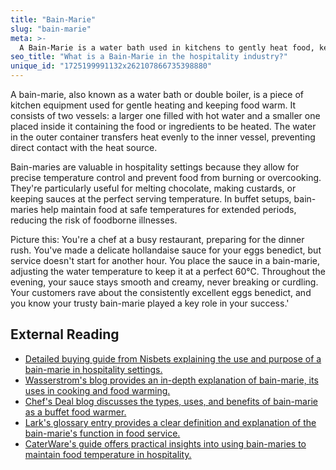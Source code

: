 ```yaml
---
title: "Bain-Marie"
slug: "bain-marie"
meta: >-
  A Bain-Marie is a water bath used in kitchens to gently heat food, keeping it warm without burning. It’s ideal for sauces, soups, and delicate dishes.
seo_title: "What is a Bain-Marie in the hospitality industry?"
unique_id: "1725199991132x262107866735398880"
---
```


A bain-marie, also known as a water bath or double boiler, is a piece of kitchen equipment used for gentle heating and keeping food warm. It consists of two vessels: a larger one filled with hot water and a smaller one placed inside it containing the food or ingredients to be heated. The water in the outer container transfers heat evenly to the inner vessel, preventing direct contact with the heat source.

Bain-maries are valuable in hospitality settings because they allow for precise temperature control and prevent food from burning or overcooking. They're particularly useful for melting chocolate, making custards, or keeping sauces at the perfect serving temperature. In buffet setups, bain-maries help maintain food at safe temperatures for extended periods, reducing the risk of foodborne illnesses.

Picture this: You're a chef at a busy restaurant, preparing for the dinner rush. You've made a delicate hollandaise sauce for your eggs benedict, but service doesn't start for another hour. You place the sauce in a bain-marie, adjusting the water temperature to keep it at a perfect 60°C. Throughout the evening, your sauce stays smooth and creamy, never breaking or curdling. Your customers rave about the consistently excellent eggs benedict, and you know your trusty bain-marie played a key role in your success.'

## External Reading

- [Detailed buying guide from Nisbets explaining the use and purpose of a bain-marie in hospitality settings.](https://www.nisbets.co.uk/bain-marie-buying-guide)
- [Wasserstrom's blog provides an in-depth explanation of bain-marie, its uses in cooking and food warming.](https://www.wasserstrom.com/blog/2018/10/05/bain-marie-explained/)
- [Chef's Deal blog discusses the types, uses, and benefits of bain-marie as a buffet food warmer.](https://www.chefsdeal.com/blog/bain-marie-buffet-food-warmer)
- [Lark's glossary entry provides a clear definition and explanation of the bain-marie's function in food service.](https://www.larksuite.com/en_us/topics/food-and-beverage-glossary/bain-marie)
- [CaterWare's guide offers practical insights into using bain-maries to maintain food temperature in hospitality.](https://www.caterware.com.au/the-ultimate-guide-to-bain-maries-how-to-keep-food-warm/)